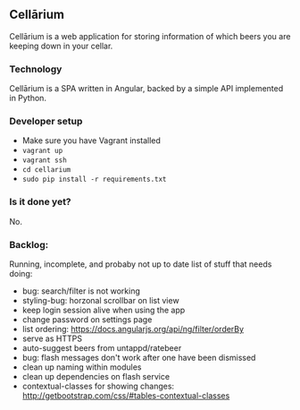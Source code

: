## Cellārium

Cellārium is a web application for storing information of which beers you are keeping down in your cellar.

### Technology

Cellārium is a SPA written in Angular, backed by a simple API implemented in Python.

### Developer setup

- Make sure you have Vagrant installed
- `vagrant up`
- `vagrant ssh`
- `cd cellarium`
- `sudo pip install -r requirements.txt`

### Is it done yet?

No.

### Backlog:

Running, incomplete, and probaby not up to date list of stuff that needs doing:

- bug: search/filter is not working
- styling-bug: horzonal scrollbar on list view
- keep login session alive when using the app
- change password on settings page
- list ordering: https://docs.angularjs.org/api/ng/filter/orderBy
- serve as HTTPS 
- auto-suggest beers from untappd/ratebeer
- bug: flash messages don't work after one have been dismissed
- clean up naming within modules
- clean up dependencies on flash service
- contextual-classes for showing changes: http://getbootstrap.com/css/#tables-contextual-classes
